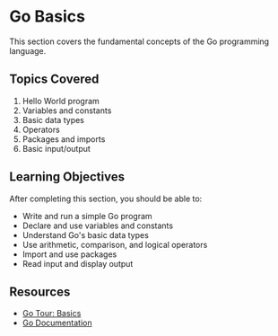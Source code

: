 # Go Basics

This section covers the fundamental concepts of the Go programming language.

## Topics Covered

1. Hello World program
2. Variables and constants
3. Basic data types
4. Operators
5. Packages and imports
6. Basic input/output

## Learning Objectives

After completing this section, you should be able to:
- Write and run a simple Go program
- Declare and use variables and constants
- Understand Go's basic data types
- Use arithmetic, comparison, and logical operators
- Import and use packages
- Read input and display output

## Resources

- [Go Tour: Basics](https://tour.golang.org/basics/1)
- [Go Documentation](https://golang.org/doc/)

